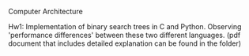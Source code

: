 Computer Architecture

Hw1: Implementation of binary search trees in C and Python. Observing 'performance differences' between these two different languages. (pdf document that includes detailed explanation can be found in the folder)
